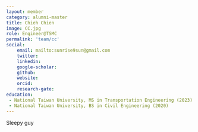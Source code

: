 ```yaml
---
layout: member
category: alumni-master
title: Chieh Chien
image: CC.jpg
role: Engineer@TSMC
permalink: 'team/cc'
social:
    email: mailto:sunrise9sun@gmail.com
    twitter: 
    linkedin: 
    google-scholar: 
    github: 
    website: 
    orcid: 
    research-gate: 
education:
 - National Taiwan University, MS in Transportation Engineering (2023)
 - National Taiwan University, BS in Civil Engineering (2020)
---
```


Sleepy guy
